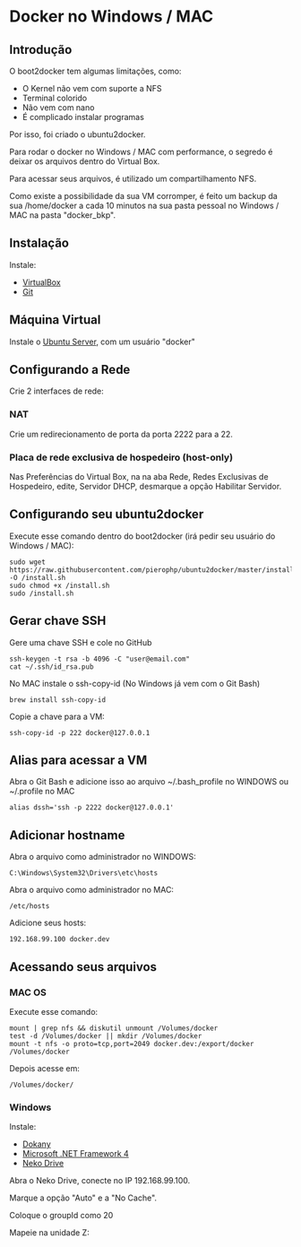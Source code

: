 # Docker no Windows / MAC

## Introdução

O boot2docker tem algumas limitações, como:
- O Kernel não vem com suporte a NFS
- Terminal colorido
- Não vem com nano
- É complicado instalar programas

Por isso, foi criado o ubuntu2docker.

Para rodar o docker no Windows / MAC com performance, o segredo é deixar os arquivos dentro do Virtual Box.

Para acessar seus arquivos, é utilizado um compartilhamento NFS.

Como existe a possibilidade da sua VM corromper, é feito um backup da sua /home/docker a cada 10 minutos na sua pasta pessoal no Windows / MAC na pasta "docker_bkp".

## Instalação

Instale:
- <a href="https://www.virtualbox.org/" target="_blank">VirtualBox</a>
- <a href="https://git-scm.com/" target="_blank">Git</a>

## Máquina Virtual

Instale o <a href="http://www.ubuntu.com/server" target="_blank">Ubuntu Server</a>, com um usuário "docker"

## Configurando a Rede

Crie 2 interfaces de rede:

### NAT

Crie um redirecionamento de porta da porta 2222 para a 22.

### Placa de rede exclusiva de hospedeiro (host-only)

Nas Preferências do Virtual Box, na na aba Rede, Redes Exclusivas de Hospedeiro, edite, Servidor DHCP, desmarque a opção Habilitar Servidor.

## Configurando seu ubuntu2docker

Execute esse comando dentro do boot2docker (irá pedir seu usuário do Windows / MAC):
```
sudo wget https://raw.githubusercontent.com/pierophp/ubuntu2docker/master/install.sh -O /install.sh
sudo chmod +x /install.sh
sudo /install.sh
```

## Gerar chave SSH
Gere uma chave SSH e cole no GitHub
```
ssh-keygen -t rsa -b 4096 -C "user@email.com"
cat ~/.ssh/id_rsa.pub
```

No MAC instale o ssh-copy-id (No Windows já vem com o Git Bash)
```
brew install ssh-copy-id
```
Copie a chave para a VM:
```
ssh-copy-id -p 222 docker@127.0.0.1
```
## Alias para acessar a VM

Abra o Git Bash e adicione isso ao arquivo ~/.bash_profile no WINDOWS ou ~/.profile no MAC
```
alias dssh='ssh -p 2222 docker@127.0.0.1'
```

## Adicionar hostname

Abra o arquivo como administrador no WINDOWS:

```
C:\Windows\System32\Drivers\etc\hosts
```

Abra o arquivo como administrador no MAC:

```
/etc/hosts
```

Adicione seus hosts:
```
192.168.99.100 docker.dev
```
## Acessando seus arquivos

### MAC OS

Execute esse comando:
```
mount | grep nfs && diskutil unmount /Volumes/docker
test -d /Volumes/docker || mkdir /Volumes/docker
mount -t nfs -o proto=tcp,port=2049 docker.dev:/export/docker /Volumes/docker
```

Depois acesse em:
```
/Volumes/docker/
```

### Windows

Instale:
- <a href="https://github.com/dokan-dev/dokany/releases/download/v0.7.4/DokanInstall_0.7.4.exe" target="_blank">Dokany</a>
- <a href="http://www.microsoft.com/download/en/details.aspx?id=17851" target="_blank">Microsoft .NET Framework 4</a>
- <a href="http://nekodrive.googlecode.com/files/NekoDrive_0_9_0.7z" target="_blank">Neko Drive</a>

Abra o Neko Drive, conecte no IP 192.168.99.100.

Marque a opção "Auto" e a "No Cache".

Coloque o groupId como 20

Mapeie na unidade Z:
